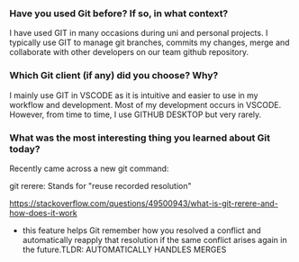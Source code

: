 ### Have you used Git before? If so, in what context?
I have used GIT in many occasions during uni and personal projects. I typically use GIT to manage git branches, commits my changes, merge and collaborate with other developers on our team github repository.

### Which Git client (if any) did you choose? Why?
I mainly use GIT in VSCODE as it is intuitive and easier to use in my workflow and development. Most of my development occurs in VSCODE. However, from time to time, I use GITHUB DESKTOP but very rarely.

### What was the most interesting thing you learned about Git today?
Recently came across a new git command: 

git rerere: Stands for "reuse recorded resolution"

https://stackoverflow.com/questions/49500943/what-is-git-rerere-and-how-does-it-work


- this feature helps Git remember how you resolved a conflict and automatically reapply that resolution if the same conflict arises again in the future.TLDR: AUTOMATICALLY HANDLES MERGES